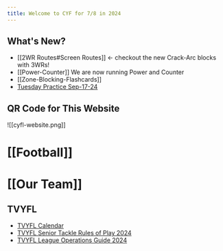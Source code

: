 ```yaml
---
title: Welcome to CYF for 7/8 in 2024
---
```

## What's New?
- [[2WR Routes#Screen Routes]] <- checkout the new Crack-Arc blocks with 3WRs!
- [[Power-Counter]] We are now running Power and Counter
- [[Zone-Blocking-Flashcards]]
- [Tuesday Practice Sep-17-24](https://www.youtube.com/watch?v=T9Tzoi-J5gA)


## QR Code for This Website
![[cyfl-website.png]]

# [[Football]]

# [[Our Team]]

## TVYFL
- [TVYFL Calendar](https://www.tvyfl.org/calendar)
- [TVYFL Senior Tackle Rules of Play 2024](https://cdn1.sportngin.com/attachments/document/5f9a-2780650/2024_TVYFL_Senior_Tackle_Rules_of_Play.pdf)
- [TVYFL League Operations Guide 2024](https://cdn1.sportngin.com/attachments/document/a404-3027325/2024_TVYFL_League_Operations_Guide.pdf)